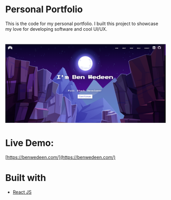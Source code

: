 # Personal Portfolio
This is the code for my personal portfolio. I built this project to showcase my love for developing software and cool UI/UX.

# ![appPreview](appPreview.png)

# Live Demo:
[https://benwedeen.com/](https://benwedeen.com/)

# Built with 

- [React JS](https://reactjs.org/)


